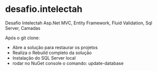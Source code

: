 # desafio.intelectah
Desafio Intelectah Asp.Net MVC, Entity Framework, Fluid Validation, Sql Server, Camadas

Após o git clone:
- Abre a solução para restaurar os projetos
- Realiza o Rebuild completo da solução
- Instalação do SQL Server local
- rodar no NuGet console o comando: update-database
